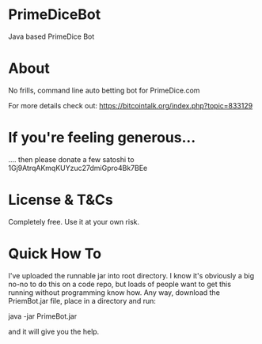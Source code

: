 # PrimeDiceBot
Java based PrimeDice Bot

# About
No frills, command line auto betting bot for PrimeDice.com

For more details check out:
https://bitcointalk.org/index.php?topic=833129

# If you're feeling generous...
.... then please donate a few satoshi to 
1Gj9AtrqAKmqKUYzuc27dmiGpro4Bk7BEe

# License & T&Cs
Completely free. Use it at your own risk.

# Quick How To
I've uploaded the runnable jar into root directory. I know it's obviously a big no-no to do this on a code repo, but loads of people want to get this running without programming know how. Any way, download the PriemBot.jar file, place in a directory and run:

java -jar PrimeBot.jar

and it will give you the help. 
